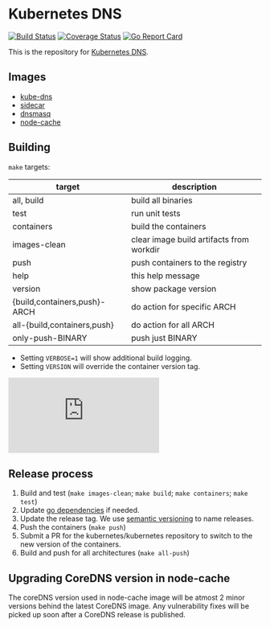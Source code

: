 # Kubernetes DNS

[![Build Status](https://travis-ci.org/kubernetes/dns.svg?branch=master)](https://travis-ci.org/kubernetes/dns)
[![Coverage Status](https://coveralls.io/repos/github/kubernetes/dns/badge.svg?branch=master)](https://coveralls.io/github/kubernetes/dns?branch=master)
[![Go Report Card](https://goreportcard.com/badge/github.com/kubernetes/dns)](https://goreportcard.com/report/github.com/kubernetes/dns)

This is the repository for [Kubernetes DNS](http://kubernetes.io/docs/admin/dns/).

## Images

* [kube-dns](http://kubernetes.io/docs/admin/dns/)
* [sidecar](docs/sidecar/README.md)
* [dnsmasq](images/dnsmasq)
* [node-cache](http://kubernetes.io/docs/tasks/administer-cluster/nodelocaldns/)

## Building

`make` targets:

| target | description |
| ---- | ---- |
|all, build   | build all binaries |
|test         | run unit tests |
|containers   | build the containers |
|images-clean | clear image build artifacts from workdir |
|push         | push containers to the registry |
|help         | this help message |
|version      | show package version |
|{build,containers,push}-ARCH | do action for specific ARCH |
|all-{build,containers,push}  | do action for all ARCH |
|only-push-BINARY             | push just BINARY |

* Setting `VERBOSE=1` will show additional build logging.
* Setting `VERSION` will override the container version tag.

[![Analytics](https://kubernetes-site.appspot.com/UA-36037335-10/GitHub/dns/README.md?pixel)]()

## Release process

1. Build and test (`make images-clean`; `make build`; `make containers`; `make test`)
1. Update [go dependencies](docs/go-dependencies.md) if needed.
1. Update the release tag. We use [semantic versioning](http://semver.org) to
   name releases.
1. Push the containers (`make push`)
1. Submit a PR for the kubernetes/kubernetes repository to switch to the new
   version of the containers.
1. Build and push for all architectures (`make all-push`)

## Upgrading CoreDNS version in node-cache
The coreDNS version used in node-cache image will be atmost 2 minor versions behind the latest CoreDNS image.
Any vulnerability fixes will be picked up soon after a CoreDNS release is published.
